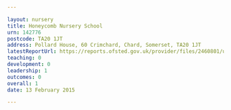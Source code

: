 ```yaml
---

layout: nursery
title: Honeycomb Nursery School
urn: 142776
postcode: TA20 1JT
address: Pollard House, 60 Crimchard, Chard, Somerset, TA20 1JT
latestReportUrl: https://reports.ofsted.gov.uk/provider/files/2460801/urn/142776.pdf
teaching: 0
development: 0
leadership: 1
outcomes: 0
overall: 1
date: 13 February 2015

---
```


